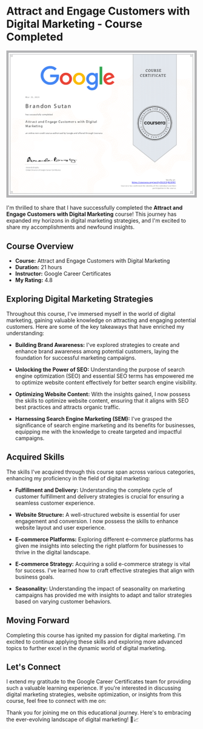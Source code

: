 # Attract and Engage Customers with Digital Marketing - Course Completed

![Course Badge](AttractandEngageCustomerswithDigitalMarketing.png)

I'm thrilled to share that I have successfully completed the **Attract and Engage Customers with Digital Marketing** course! This journey has expanded my horizons in digital marketing strategies, and I'm excited to share my accomplishments and newfound insights.

## Course Overview

- **Course:** Attract and Engage Customers with Digital Marketing
- **Duration:** 21 hours
- **Instructor:** Google Career Certificates
- **My Rating:** 4.8

## Exploring Digital Marketing Strategies

Throughout this course, I've immersed myself in the world of digital marketing, gaining valuable knowledge on attracting and engaging potential customers. Here are some of the key takeaways that have enriched my understanding:

- **Building Brand Awareness:** I've explored strategies to create and enhance brand awareness among potential customers, laying the foundation for successful marketing campaigns.

- **Unlocking the Power of SEO:** Understanding the purpose of search engine optimization (SEO) and essential SEO terms has empowered me to optimize website content effectively for better search engine visibility.

- **Optimizing Website Content:** With the insights gained, I now possess the skills to optimize website content, ensuring that it aligns with SEO best practices and attracts organic traffic.

- **Harnessing Search Engine Marketing (SEM):** I've grasped the significance of search engine marketing and its benefits for businesses, equipping me with the knowledge to create targeted and impactful campaigns.

## Acquired Skills

The skills I've acquired through this course span across various categories, enhancing my proficiency in the field of digital marketing:

- **Fulfillment and Delivery:** Understanding the complete cycle of customer fulfillment and delivery strategies is crucial for ensuring a seamless customer experience.

- **Website Structure:** A well-structured website is essential for user engagement and conversion. I now possess the skills to enhance website layout and user experience.

- **E-commerce Platforms:** Exploring different e-commerce platforms has given me insights into selecting the right platform for businesses to thrive in the digital landscape.

- **E-commerce Strategy:** Acquiring a solid e-commerce strategy is vital for success. I've learned how to craft effective strategies that align with business goals.

- **Seasonality:** Understanding the impact of seasonality on marketing campaigns has provided me with insights to adapt and tailor strategies based on varying customer behaviors.

## Moving Forward

Completing this course has ignited my passion for digital marketing. I'm excited to continue applying these skills and exploring more advanced topics to further excel in the dynamic world of digital marketing.

## Let's Connect

I extend my gratitude to the Google Career Certificates team for providing such a valuable learning experience. If you're interested in discussing digital marketing strategies, website optimization, or insights from this course, feel free to connect with me on:

Thank you for joining me on this educational journey. Here's to embracing the ever-evolving landscape of digital marketing! 🚀📈
